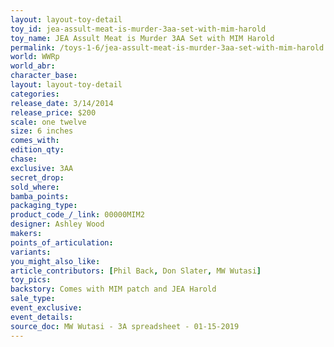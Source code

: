 ```yaml
---
layout: layout-toy-detail 
toy_id: jea-assult-meat-is-murder-3aa-set-with-mim-harold
toy_name: JEA Assult Meat is Murder 3AA Set with MIM Harold
permalink: /toys-1-6/jea-assult-meat-is-murder-3aa-set-with-mim-harold.html
world: WWRp
world_abr: 
character_base: 
layout: layout-toy-detail
categories: 
release_date: 3/14/2014
release_price: $200 
scale: one twelve
size: 6 inches
comes_with: 
edition_qty: 
chase: 
exclusive: 3AA
secret_drop: 
sold_where: 
bamba_points: 
packaging_type: 
product_code_/_link: 00000MIM2
designer: Ashley Wood
makers: 
points_of_articulation: 
variants: 
you_might_also_like: 
article_contributors: [Phil Back, Don Slater, MW Wutasi]
toy_pics: 
backstory: Comes with MIM patch and JEA Harold
sale_type: 
event_exclusive: 
event_details: 
source_doc: MW Wutasi - 3A spreadsheet - 01-15-2019
---
```


